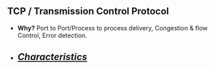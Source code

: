 ## TCP / Transmission Control Protocol
- **Why?** Port to Port/Process to process delivery, Congestion & flow Control, Error detection.
- *[Characteristics](TCP_Characteristics)*
  - 
